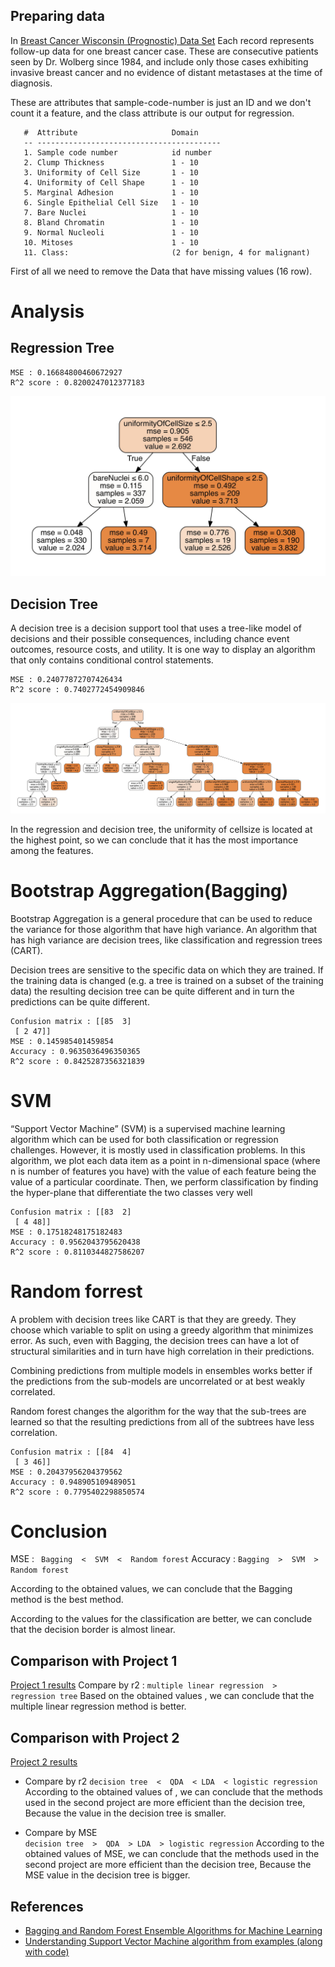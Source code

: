 ## Preparing data
In [Breast Cancer Wisconsin (Prognostic) Data Set](https://archive.ics.uci.edu/ml/datasets/Breast+Cancer+Wisconsin+%28Prognostic%29)
 Each record represents follow-up data for one breast cancer case. These are consecutive
patients seen by Dr. Wolberg since 1984, and include only those cases exhibiting
invasive breast cancer and no evidence of distant metastases at the time of diagnosis. 

These are attributes that sample-code-number is just an ID and we don't count it a feature,
and the class attribute is our output for  regression. 

       #  Attribute                     Domain
       -- -----------------------------------------
       1. Sample code number            id number
       2. Clump Thickness               1 - 10
       3. Uniformity of Cell Size       1 - 10
       4. Uniformity of Cell Shape      1 - 10
       5. Marginal Adhesion             1 - 10
       6. Single Epithelial Cell Size   1 - 10
       7. Bare Nuclei                   1 - 10
       8. Bland Chromatin               1 - 10
       9. Normal Nucleoli               1 - 10
       10. Mitoses                      1 - 10
       11. Class:                       (2 for benign, 4 for malignant)
       
First of all we need to remove the Data that have missing values (16 row).


# Analysis
## Regression Tree
    
    MSE : 0.16684800460672927
    R^2 score : 0.8200247012377183
    
![Decision tree](./results/regression_tree.jpg)

## Decision Tree
A decision tree is a decision support tool that 
uses a tree-like model of decisions and their possible
consequences, including chance event outcomes, resource costs,
and utility. It is one way to display an algorithm that only
contains conditional control statements.

    MSE : 0.24077872707426434
    R^2 score : 0.7402772454909846


![Regression decision tree](./results/decision_tree.jpg)

In the regression and decision tree, the uniformity of cellsize  is 
located at the highest point, so we can conclude that it has the most importance among the features.

# Bootstrap Aggregation(Bagging) 

Bootstrap Aggregation is a general procedure that can be used to reduce the variance for those algorithm that have high variance. An algorithm that has high variance are decision trees, like classification and regression trees (CART).

Decision trees are sensitive to the specific data on which they are trained. If the training data is changed (e.g. a tree is trained on a subset of the training data) the resulting decision tree can be quite different and in turn the predictions can be quite different.

        
    Confusion matrix : [[85  3]
     [ 2 47]]
    MSE : 0.145985401459854
    Accuracy : 0.9635036496350365
    R^2 score : 0.8425287356321839
    
# SVM
“Support Vector Machine” (SVM) is a supervised machine learning algorithm which can be used for both classification or regression challenges. However,  it is mostly used in classification problems. In this algorithm, we plot each data item as a point in n-dimensional space (where n is number of features you have) with the value of each feature being the value of a particular coordinate. Then, we perform classification by finding the hyper-plane that differentiate the two classes very well 
        
    Confusion matrix : [[83  2]
     [ 4 48]]
    MSE : 0.17518248175182483
    Accuracy : 0.9562043795620438
    R^2 score : 0.8110344827586207
    
    
# Random forrest

A problem with decision trees like CART is that they are greedy. They choose which variable to split on using a greedy algorithm that minimizes error. As such, even with Bagging, the decision trees can have a lot of structural similarities and in turn have high correlation in their predictions.

Combining predictions from multiple models in ensembles works better if the predictions from the sub-models are uncorrelated or at best weakly correlated.

Random forest changes the algorithm for the way that the sub-trees are learned so that the resulting predictions from all of the subtrees have less correlation.

    Confusion matrix : [[84  4]
     [ 3 46]]
    MSE : 0.20437956204379562
    Accuracy : 0.948905109489051
    R^2 score : 0.7795402298850574
    
    
# Conclusion

MSE :      ` Bagging  <  SVM  <  Random forest`
Accuracy :    `Bagging  >  SVM  > Random forest`

According to the obtained values, we can conclude that the Bagging method is the best method.

According to the values for the classification are better, we can conclude that the decision border is almost linear.

## Comparison with Project 1
[Project 1 results](https://gitlab.com/mranjbar.z2993/sbu-data-mining/tree/master/assignment1) 
Compare by  r2  :        `multiple linear regression  > regression tree`
Based on the obtained values , we can conclude that the multiple linear regression  method is better.


## Comparison with Project 2 
[Project 2 results](https://gitlab.com/mranjbar.z2993/sbu-data-mining/tree/master/assignment2) 

* Compare by   r2 
    `decision tree  <  QDA  < LDA  < logistic regression` 
According to the obtained values of  , we can conclude that the methods used in the second project are more efficient than the decision tree, Because the  value in the decision tree is smaller. 

* Compare by MSE   
      `decision tree  >  QDA  > LDA  > logistic regression`
According to the obtained values of  MSE, we can conclude that the methods used in the second project are more efficient than the decision tree, Because the MSE value in the decision tree is bigger.

## References

* [Bagging and Random Forest Ensemble Algorithms for Machine Learning](https://machinelearningmastery.com/bagging-and-random-forest-ensemble-algorithms-for-machine-learning/)
* [Understanding Support Vector Machine algorithm from examples (along with code)](https://www.analyticsvidhya.com/blog/2017/09/understaing-support-vector-machine-example-code/)